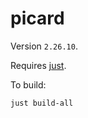 # picard

Version `2.26.10`. 

Requires [just](https://github.com/casey/just?tab=readme-ov-file).

To build:
```
just build-all
```